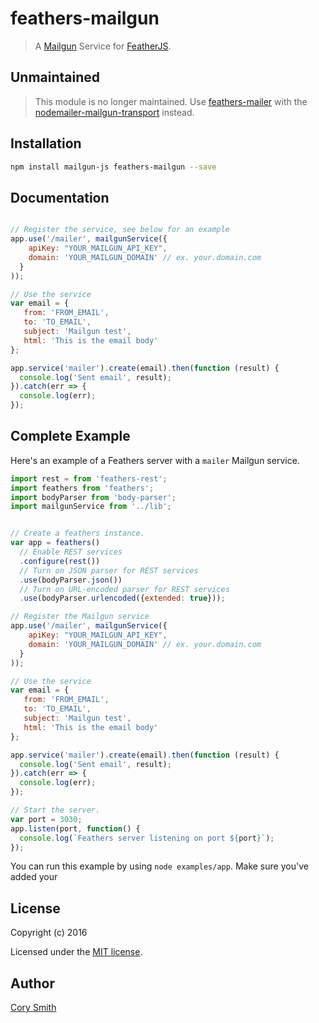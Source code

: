 # feathers-mailgun

> A [Mailgun](https://www.mailgun.com) Service for [FeatherJS](https://github.com/feathersjs).

## Unmaintained

> This module is no longer maintained. Use [feathers-mailer](https://github.com/feathersjs-ecosystem/feathers-mailer) with the [nodemailer-mailgun-transport](https://github.com/orliesaurus/nodemailer-mailgun-transport) instead.

## Installation

```bash
npm install mailgun-js feathers-mailgun --save
```

## Documentation

```js

// Register the service, see below for an example
app.use('/mailer', mailgunService({
    apiKey: "YOUR_MAILGUN_API_KEY",
    domain: 'YOUR_MAILGUN_DOMAIN' // ex. your.domain.com
  }
));

// Use the service
var email = {
   from: 'FROM_EMAIL',
   to: 'TO_EMAIL',
   subject: 'Mailgun test',
   html: 'This is the email body'
};

app.service('mailer').create(email).then(function (result) {
  console.log('Sent email', result);
}).catch(err => {
  console.log(err);
});

```

## Complete Example

Here's an example of a Feathers server with a `mailer` Mailgun service.

```js
import rest = from 'feathers-rest';
import feathers from 'feathers';
import bodyParser from 'body-parser';
import mailgunService from '../lib';


// Create a feathers instance.
var app = feathers()
  // Enable REST services
  .configure(rest())
  // Turn on JSON parser for REST services
  .use(bodyParser.json())
  // Turn on URL-encoded parser for REST services
  .use(bodyParser.urlencoded({extended: true}));

// Register the Mailgun service
app.use('/mailer', mailgunService({
    apiKey: "YOUR_MAILGUN_API_KEY",
    domain: 'YOUR_MAILGUN_DOMAIN' // ex. your.domain.com
  }
));

// Use the service
var email = {
   from: 'FROM_EMAIL',
   to: 'TO_EMAIL',
   subject: 'Mailgun test',
   html: 'This is the email body'
};

app.service('mailer').create(email).then(function (result) {
  console.log('Sent email', result);
}).catch(err => {
  console.log(err);
});

// Start the server.
var port = 3030;
app.listen(port, function() {
  console.log(`Feathers server listening on port ${port}`);
});
```

You can run this example by using `node examples/app`. Make sure you've added your 

## License

Copyright (c) 2016

Licensed under the [MIT license](LICENSE).


## Author

[Cory Smith](https://github.com/corymsmith)

